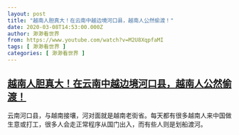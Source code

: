 ```yaml
---
layout: post
title: "越南人胆真大！在云南中越边境河口县，越南人公然偷渡！"
date: 2020-03-08T14:53:00.000Z
author: 渺渺看世界
from: https://www.youtube.com/watch?v=M2U8XqpfaMI
tags: [ 渺渺看世界 ]
categories: [ 渺渺看世界 ]
---
```

<!--1583679180000-->
[越南人胆真大！在云南中越边境河口县，越南人公然偷渡！](https://www.youtube.com/watch?v=M2U8XqpfaMI)
------

<div>
云南河口县，与越南接壤，河对面就是越南老街省。每天都有很多越南人来中国做生意或打工，很多人会走正常程序从国门出入，而有些人则是划船渡河。
</div>
